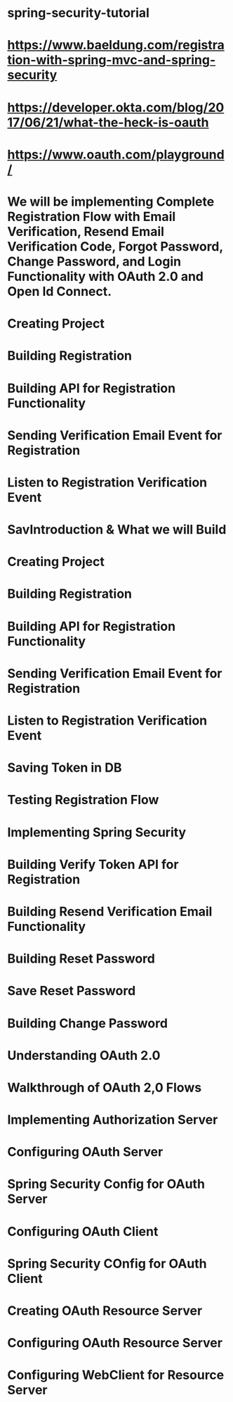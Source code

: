 # spring-security-tutorial

# https://www.baeldung.com/registration-with-spring-mvc-and-spring-security

# https://developer.okta.com/blog/2017/06/21/what-the-heck-is-oauth

# https://www.oauth.com/playground/

# We will be implementing Complete Registration Flow with Email Verification, Resend Email Verification Code, Forgot Password, Change Password, and Login Functionality with OAuth 2.0 and Open Id Connect.

# Creating Project

# Building Registration

# Building API for Registration Functionality

# Sending Verification Email Event for Registration

# Listen to Registration Verification Event

# SavIntroduction & What we will Build

# Creating Project

# Building Registration

# Building API for Registration Functionality

# Sending Verification Email Event for Registration

# Listen to Registration Verification Event

# Saving Token in DB

# Testing Registration Flow

# Implementing Spring Security

# Building Verify Token API for Registration

# Building Resend Verification Email Functionality

# Building Reset Password

# Save Reset Password

# Building Change Password

# Understanding OAuth 2.0

# Walkthrough of OAuth 2,0 Flows

# Implementing Authorization Server

# Configuring OAuth Server

# Spring Security Config for OAuth Server

# Configuring OAuth Client

# Spring Security COnfig for OAuth Client

# Creating OAuth Resource Server

# Configuring OAuth Resource Server

# Configuring WebClient for Resource Server
